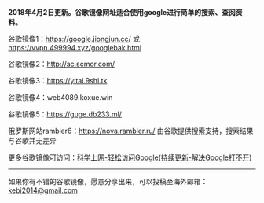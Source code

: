 **2018年4月2日更新。谷歌镜像网址适合使用google进行简单的搜索、查阅资料。** 

谷歌镜像1：https://google.jiongjun.cc/ 或 https://vvpn.499994.xyz/googlebak.html

谷歌镜像2：http://ac.scmor.com/

谷歌镜像3：https://yitai.9shi.tk

谷歌镜像4：web4089.koxue.win

谷歌镜像5：https://guge.db233.ml/


俄罗斯网站rambler6：https://nova.rambler.ru/  由谷歌提供搜索支持，搜索结果与谷歌并无差异

更多谷歌镜像可访问：[科学上网-轻松访问Google(持续更新-解决Google打不开)](http://coderschool.cn/1853.html)


***

如果你有不错的谷歌镜像，愿意分享出来，可以投稿至海外邮箱：kebi2014@gmail.com